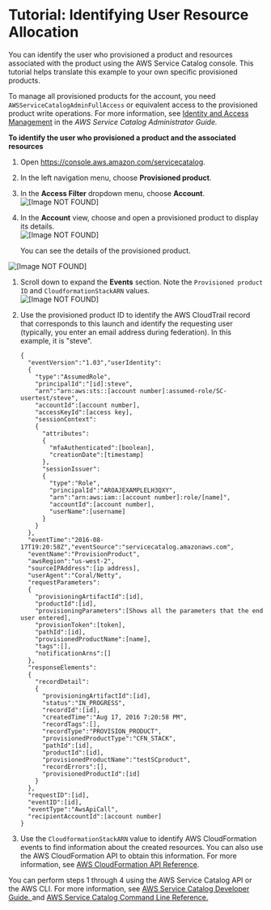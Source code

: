 # Tutorial: Identifying User Resource Allocation<a name="provisioned-products-tutorial"></a>

You can identify the user who provisioned a product and resources associated with the product using the AWS Service Catalog console\. This tutorial helps translate this example to your own specific provisioned products\. 

To manage all provisioned products for the account, you need `AWSServiceCatalogAdminFullAccess` or equivalent access to the provisioned product write operations\. For more information, see [ Identity and Access Management](https://docs.aws.amazon.com/https://docs.aws.amazon.com/servicecatalog/latest/adminguide/controlling_access.html) in the *AWS Service Catalog Administrator Guide\.*

**To identify the user who provisioned a product and the associated resources**

1. Open [https://console\.aws\.amazon\.com/servicecatalog](https://console.aws.amazon.com/servicecatalog)\.

1. In the left navigation menu, choose **Provisioned product**\.

1. In the **Access Filter** dropdown menu, choose **Account**\.  
![\[Image NOT FOUND\]](http://docs.aws.amazon.com/servicecatalog/latest/adminguide/images/access-filter-dropdown.png)

1. In the **Account** view, choose and open a provisioned product to display its details\.  
![\[Image NOT FOUND\]](http://docs.aws.amazon.com/servicecatalog/latest/adminguide/images/account-view.png)

   You can see the details of the provisioned product\.

     
![\[Image NOT FOUND\]](http://docs.aws.amazon.com/servicecatalog/latest/adminguide/images/details-pp.png)

1. Scroll down to expand the **Events** section\. Note the `Provisioned product ID` and `CloudformationStackARN` values\.  
![\[Image NOT FOUND\]](http://docs.aws.amazon.com/servicecatalog/latest/adminguide/images/events-container.png)

1. Use the provisioned product ID to identify the AWS CloudTrail record that corresponds to this launch and identify the requesting user \(typically, you enter an email address during federation\)\. In this example, it is "steve"\.

   ```
   {
     "eventVersion":"1.03","userIdentity":
     {
       "type":"AssumedRole",
       "principalId":"[id]:steve",
       "arn":"arn:aws:sts::[account number]:assumed-role/SC-usertest/steve",
       "accountId":[account number],
       "accessKeyId":[access key],
       "sessionContext":
       {
         "attributes":
         {
           "mfaAuthenticated":[boolean],
           "creationDate":[timestamp]
         },
         "sessionIssuer":
         {
           "type":"Role",
           "principalId":"AROAJEXAMPLELH3QXY",
           "arn":"arn:aws:iam::[account number]:role/[name]",
           "accountId":[account number],
           "userName":[username]
         }
       }
     },
     "eventTime":"2016-08-17T19:20:58Z","eventSource":"servicecatalog.amazonaws.com",
     "eventName":"ProvisionProduct",
     "awsRegion":"us-west-2",
     "sourceIPAddress":[ip address],
     "userAgent":"Coral/Netty",
     "requestParameters":
     {
       "provisioningArtifactId":[id],
       "productId":[id],
       "provisioningParameters":[Shows all the parameters that the end user entered],
       "provisionToken":[token],
       "pathId":[id],
       "provisionedProductName":[name],
       "tags":[],
       "notificationArns":[]
     },
     "responseElements":
     {
       "recordDetail":
       {
         "provisioningArtifactId":[id],
         "status":"IN_PROGRESS",
         "recordId":[id],
         "createdTime":"Aug 17, 2016 7:20:58 PM",
         "recordTags":[],
         "recordType":"PROVISION_PRODUCT",
         "provisionedProductType":"CFN_STACK",
         "pathId":[id],
         "productId":[id],
         "provisionedProductName":"testSCproduct",
         "recordErrors":[],
         "provisionedProductId":[id]
       }
     },
     "requestID":[id],
     "eventID":[id],
     "eventType":"AwsApiCall",
     "recipientAccountId":[account number]
   }
   ```

1. Use the `CloudformationStackARN` value to identify AWS CloudFormation events to find information about the created resources\. You can also use the AWS CloudFormation API to obtain this information\. For more information, see [AWS CloudFormation API Reference](https://docs.aws.amazon.com/AWSCloudFormation/latest/APIReference/)\.

You can perform steps 1 through 4 using the AWS Service Catalog API or the AWS CLI\. For more information, see [ AWS Service Catalog Developer Guide\. ](https://docs.aws.amazon.com/servicecatalog/latest/dg/what-is-service-catalog.html) and [ AWS Service Catalog Command Line Reference\. ](https://docs.aws.amazon.com/cli/latest/reference/servicecatalog/)
